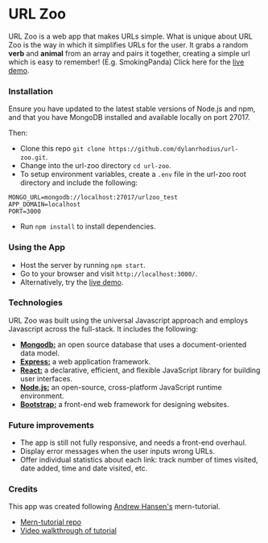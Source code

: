 # URL Zoo
URL Zoo is a web app that makes URLs simple. What is unique about URL Zoo is the way in which it simplifies URLs for the user. It grabs a random **verb** and **animal** from an array and pairs it together, creating a simple url which is easy to remember! (E.g. SmokingPanda)
Click here for the [live demo](https://urlzoo.herokuapp.com/).

### Installation

Ensure you have updated to the latest stable versions of Node.js and npm, and that you have MongoDB installed and available locally on port 27017.

Then:
* Clone this repo `git clone https://github.com/dylanrhodius/url-zoo.git`.
* Change into the url-zoo directory `cd url-zoo`.
* To setup environment variables, create a `.env` file in the url-zoo root directory and include the following:
```
MONGO_URL=mongodb://localhost:27017/urlzoo_test
APP_DOMAIN=localhost
PORT=3000
```
* Run `npm install` to install dependencies.

### Using the App

* Host the server by running `npm start`.
* Go to your browser and visit `http://localhost:3000/`.
* Alternatively, try the [live demo](https://urlzoo.herokuapp.com/).

### Technologies

URL Zoo was built using the universal Javascript approach and employs Javascript across the full-stack. It includes the following:

* [**Mongodb:**](https://www.mongodb.com/) an open source database that uses a document-oriented data model.
* [**Express:**](http://expressjs.com/) a web application framework.
* [**React:**](https://facebook.github.io/react/) a declarative, efficient, and flexible JavaScript library for building user interfaces.
* [**Node.js:**](https://nodejs.org/en/) an open-source, cross-platform JavaScript runtime environment.
* [**Bootstrap:**](http://getbootstrap.com/) a front-end web framework for designing websites.

### Future improvements

* The app is still not fully responsive, and needs a front-end overhaul.
* Display error messages when the user inputs wrong URLs.
* Offer individual statistics about each link: track number of times visited, date added, time and date visited, etc.


### Credits

This app was created following [Andrew Hansen's](https://github.com/arahansen) mern-tutorial.
* [Mern-tutorial repo](https://github.com/arahansen/mern-tutorial)
* [Video walkthrough of tutorial](https://www.youtube.com/watch?v=YAayQekE8po&t=5s)
